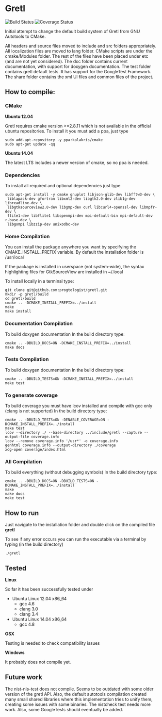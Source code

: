 # Gretl

[![Build Status](https://travis-ci.org/progtologist/gretl.svg?branch=master)](https://travis-ci.org/progtologist/gretl)
[![Coverage Status](https://coveralls.io/repos/progtologist/gretl/badge.svg?branch=master)](https://coveralls.io/r/progtologist/gretl?branch=master)

Initial attempt to change the default build system of Gretl from GNU Autotools to CMake.

All headers and source files moved to include and src folders appropriately.
All localization files are moved to lang folder. 
CMake scripts are under the cmake/Modules folder.
The rest of the files have been placed under etc (and are not yet considered).
The doc folder contains current documentation, with support for doxygen documentation.
The test folder contains gretl default tests. It has support for the GoogleTest Framework.
The share folder contains the xml UI files and common files of the project.

## How to compile:

### CMake

**Ubuntu 12.04**

 Gretl requires cmake version >=2.8.11 which is not available in the official ubuntu repositories.
To install it you must add a ppa, just type
```Shell
sudo add-apt-repository -y ppa:kalakris/cmake
sudo apt-get update -qq
```

**Ubuntu 14.04**

 The latest LTS includes a newer version of cmake, so no ppa is needed. 

### Dependencies

To install all required and optional dependencies just type
```Shell
sudo apt-get install -y cmake gnuplot libjson-glib-dev libfftw3-dev \
 liblapack-dev gfortran libxml2-dev libgtk2.0-dev zlib1g-dev libreadline-dev \
 libgtksourceview2.0-dev libgmp-dev curl libcurl4-openssl-dev libmpfr-dev \
 flite1-dev libflite1 libopenmpi-dev mpi-default-bin mpi-default-dev r-base-dev \
 libgomp1 libzzip-dev unixodbc-dev
```

### Home Compilation

You can install the package anywhere you want by specifying the CMAKE_INSTALL_PREFIX variable. By default the installation folder is /usr/local

If the package is installed in userspace (not system-wide), the syntax highlighting files for GtkSourceView are installed in ~/.local

To install locally in a terminal type:
```Shell
git clone git@github.com:progtologist/gretl.git
mkdir -p gretl/build
cd gretl/build
cmake .. -DCMAKE_INSTALL_PREFIX=../install
make
make install
```

### Documentation Compilation

To build doxygen documentation
In the build directory type:
```Shell
cmake .. -DBUILD_DOCS=ON -DCMAKE_INSTALL_PREFIX=../install
make docs
```

### Tests Compilation

To build doxygen documentation
In the build directory type:
```Shell
cmake .. -DBUILD_TESTS=ON -DCMAKE_INSTALL_PREFIX=../install
make test
```

### To generate coverage

To build coverage you must have lcov installed and compile with gcc only (clang is not supported)
In the build directory type:
```Shell
cmake .. -DBUILD_TESTS=ON -DENABLE_COVERAGE=ON -DCMAKE_INSTALL_PREFIX=../install
make test
lcov --directory ./ --base-directory ../include/gretl --capture --output-file coverage.info
lcov --remove coverage.info '/usr*' -o coverage.info
genhtml coverage.info --output-directory ./coverage
xdg-open coverage/index.html
```

### All Compilation

To build everything (without debugging symbols)
In the build directory type:
```Shell
cmake .. -DBUILD_DOCS=ON -DBUILD_TESTS=ON -DCMAKE_INSTALL_PREFIX=../install
make
make docs
make test
```

## How to run

Just navigate to the installation folder and double click on the compiled file **gretl**

To see if any error occurs you can run the executable via a terminal by typing (in the build directory)
```Shell
./gretl
```

## Tested

**Linux**

So far it has been successfully tested under
 - Ubuntu Linux 12.04 x86_64
   - gcc 4.6
   - clang 3.0
   - clang 3.4
 - Ubuntu Linux 14.04 x86_64
   - gcc 4.8

**OSX**

Testing is needed to check compatibility issues

**Windows**

It probably does not compile yet.

## Future work

The nist-nls-test does not compile. Seems to be outdated with some older version of the gretl API. Also, the default autotools compilation created many small shared libraries where this implementation tries to unify them, creating some issues with some binaries. The nistcheck test needs more work. Also, some GoogleTests should eventually be added.